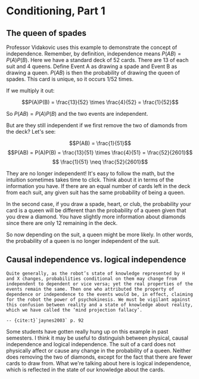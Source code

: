 # Conditioning, Part 1

## The queen of spades

Professor Vidakovic uses this example to demonstrate the concept of independence. Remember, by definition, independence means $P(AB) = P(A)P(B)$. Here we have a standard deck of 52 cards. There are 13 of each suit and 4 queens. Define Event A as drawing a spade and Event B as drawing a queen. $P(AB)$ is then the probability of drawing the queen of spades. This card is unique, so it occurs $1/52$ times.

If we multiply it out:

$$P(A)P(B) = \frac{13}{52} \times \frac{4}{52} = \frac{1}{52}$$

So $P(AB) = P(A)P(B)$ and the two events are independent.

But are they still independent if we first remove the two of diamonds from the deck? Let's see:


$$P(AB) = \frac{1}{51}$$
$$P(AB) = P(A)P(B) = \frac{13}{51} \times \frac{4}{51} = \frac{52}{2601}$$
$$ \frac{1}{51} \neq \frac{52}{2601}$$

They are no longer independent! It's easy to follow the math, but the intuition sometimes takes time to click. Think about it in terms of the information you have. If there are an equal number of cards left in the deck from each suit, any given suit has the same probability of being a queen.

In the second case, if you draw a spade, heart, or club, the probability your card is a queen will be different than the probability of a queen given that you drew a diamond. You have slightly more information about diamonds since there are only 12 remaining in the deck.

So now depending on the suit, a queen might be more likely. In other words, the probability of a queen is no longer independent of the suit.


## Causal independence vs. logical independence

```{epigraph}
Quite generally, as the robot’s state of knowledge represented by H and X changes, probabilities conditional on them may change from independent to dependent or vice versa; yet the real properties of the events remain the same. Then one who attributed the property of dependence or independence to the events would be, in effect, claiming for the robot the power of psychokinesis. We must be vigilant against this confusion between reality and a state of knowledge about reality, which we have called the ‘mind projection fallacy’.

-- {cite:t}`jaynes2003` p. 92
```

Some students have gotten really hung up on this example in past semesters. I think it may be useful to distinguish between physical, causal independence and logical independence. The suit of a card does not physically affect or cause any change in the probability of a queen. Neither does removing the two of diamonds, except for the fact that there are fewer cards to draw from. What we're talking about here is logical independence, which is reflected in the state of our knowledge about the cards.
